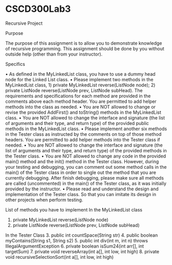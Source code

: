# CSCD300Lab3
Recursive Project

Purpose

The purpose of this assignment is to allow you to demonstrate knowledge of recursive programming. This assignment should be done by you without outside help (other than from your instructor).

Specifics

•	As defined in the MyLinkedList class, you have to use a dummy head node for the Linked List class.
•	Please implement two methods in the MyLinkedList class, 1) private MyLinkedList reverse(ListNode node); 2) private ListNode reverse(ListNode prev, ListNode subHead). The requirements and specifications for each method are provided in the comments above each method header. You are permitted to add helper methods into the class as needed.
•	You are NOT allowed to change or revise the provided AddFirst()  and toString() methods in the MyLinkedList class.
•	You are NOT allowed to change the interface and signature (the list of arguments and their type, and return type) of the provided public methods in the MyLinkedList class.
•	Please implement another six methods in the Tester class as instructed by the comments on top of those method headers. You are permitted to add helper methods into the Tester class if needed.
•	You are NOT allowed to change the interface and signature (the list of arguments and their type, and return type) of the provided methods in the Tester class.
•	You are NOT allowed to change any code in the provided main() method and the init() method in the Tester class. However, during your testing and debugging, you can comment out some method calls in the main() of the Tester class in order to single out the method that you are currently debugging. After finish debugging, please make sure all methods are called (uncommented) in the main() of the Tester class, as it was initially provided by the instructor. 
•	Please read and understand the design and implementation of the Tester class. So that you can imitate its design in other projects when perform testing.


List of methods you have to implement
In the MyLinkedList class
1.	private MyLinkedList reverse(ListNode node)
2.	private ListNode reverse(ListNode prev, ListNode subHead)

In the Tester Class
3.	public int countSpace(String str)
4.	public boolean myContains(String s1, String s2)
5.	public int div(int m, int n) throws IllegalArgumentException
6.	private boolean isSum24(int arr[], int targetSum) 
7.	private void reverseArray(int a[], int low, int high)
8.	private void recursiveSelectionSort(int a[], int low, int high)


